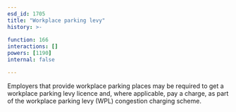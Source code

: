 ```yaml
---
esd_id: 1705
title: "Workplace parking levy"
history: >-
  
function: 166
interactions: []
powers: [1190]
internal: false

---
```


Employers that provide workplace parking places may be required to get a workplace parking levy licence and, where applicable, pay a charge, as part of the workplace parking levy (WPL) congestion charging scheme.

